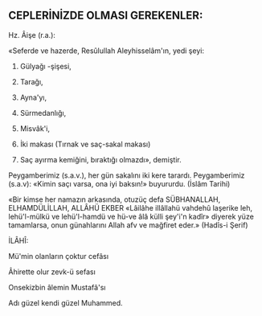 ## CEPLERİNİZDE OLMASI GEREKENLER:

Hz. Âişe (r.a.):

«Seferde ve hazerde, Resûlullah Aleyhisselâm'ın, yedi şeyi:

1. Gülyağı -şişesi,

2. Tarağı,

3. Ayna'yı,

4. Sürmedanlığı,

5. Misvâk'i,

6. İki makası (Tırnak ve saç-sakal ma­kası)

7. Saç ayırma kemiğini, bıraktığı olmaz­dı», demiştir.

Peygamberimiz (s.a.v.), her gün sakalını iki kere tarardı. Peygamberimiz (s.a.v): «Ki­min saçı varsa, ona iyi baksın!» buyururdu. (İslâm Tarihi)

«Bir kimse her namazın arkasında, otuzüç defa SÜBHANALLAH, ELHAMDÜLİLLAH, ALLÂHÜ EKBER «Lâilâhe illâllahü vahdehû laşerike leh, lehü'l-mülkü ve lehü'l-hamdü ve hü-ve âlâ külli şey'i'n kadîr» diyerek yüze tamamlarsa, onun günahlarını Allah afv ve mağfiret eder.» (Hadîs-i Şerif)

İLÂHÎ:

Mü'min olanların çoktur cefâsı

Âhirette olur zevk-ü sefası

Onsekizbin âlemin Mustafâ'sı

Adı güzel kendi güzel Muhammed.
